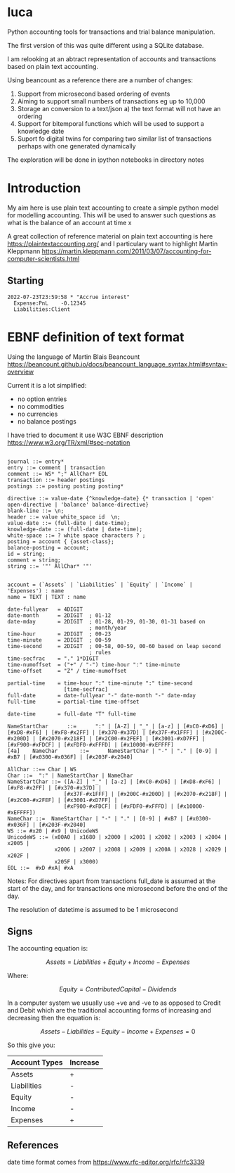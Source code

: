 # luca

Python accounting tools for transactions and trial balance manipulation.

The first version of this was quite different using a SQLite database.

I am relooking at an abtract representation of accounts and transactions based on plain text accounting.

Using beancount as a reference there are a number of changes:

1. Support from microsecond based ordering of events
2. Aiming to support small numbers of transactions eg up to 10,000
3. Storage an conversion to a text/json
   a) the text format will not have an ordering
4. Support for bitemporal functions which will be used to support a knowledge date
5. Suport fo digital twins for comparing two similar list of transactions perhaps with one generated dynamically

The exploration will be done in ipython notebooks in directory notes

# Introduction

My aim here is use plain text accounting to create a simple python model for modelling accounting. This will be used to answer such questions as what is the balance of an account at time x

A great collection of reference material on plain text accounting is here https://plaintextaccounting.org/ and I particulary want to highlight Martin Kleppmann https://martin.kleppmann.com/2011/03/07/accounting-for-computer-scientists.html

## Starting

```ledger
2022-07-23T23:59:58 * "Accrue interest"
  Expense:PnL    -0.12345
  Liabilities:Client
```

# EBNF definition of text format

Using the language of Martin Blais Beancount https://beancount.github.io/docs/beancount_language_syntax.html#syntax-overview

Current it is a lot simplified:

- no option entries
- no commodities
- no currencies
- no balance postings

I have tried to document it use W3C EBNF description https://www.w3.org/TR/xml/#sec-notation

```ebnf

journal ::= entry*
entry ::= comment | transaction
comment ::= WS* ";" AllChar* EOL
transaction ::= header postings
postings ::= posting posting posting*

directive ::= value-date {^knowledge-date} {* transaction | 'open' open-directive | 'balance' balance-directive}
blank-line ::= \n;
header ::= value white_space id  \n;
value-date ::= (full-date | date-time);
knowledge-date ::= (full-date | date-time);
white-space ::= ? white space characters ? ;
posting = account { {asset-class};
balance-posting = account;
id = string;
comment = string;
string ::= '"' AllChar* '"'


account = (`Assets` | `Liabilities` | `Equity` | `Income` | 'Expenses') : name
name = TEXT | TEXT : name

date-fullyear   = 4DIGIT
date-month      = 2DIGIT  ; 01-12
date-mday       = 2DIGIT  ; 01-28, 01-29, 01-30, 01-31 based on
                          ; month/year
time-hour       = 2DIGIT  ; 00-23
time-minute     = 2DIGIT  ; 00-59
time-second     = 2DIGIT  ; 00-58, 00-59, 00-60 based on leap second
                          ; rules
time-secfrac    = "." 1*DIGIT
time-numoffset  = ("+" / "-") time-hour ":" time-minute
time-offset     = "Z" / time-numoffset

partial-time    = time-hour ":" time-minute ":" time-second
                  [time-secfrac]
full-date       = date-fullyear "-" date-month "-" date-mday
full-time       = partial-time time-offset

date-time       = full-date "T" full-time

NameStartChar	   ::=   	":" | [A-Z] | "_" | [a-z] | [#xC0-#xD6] | [#xD8-#xF6] | [#xF8-#x2FF] | [#x370-#x37D] | [#x37F-#x1FFF] | [#x200C-#x200D] | [#x2070-#x218F] | [#x2C00-#x2FEF] | [#x3001-#xD7FF] | [#xF900-#xFDCF] | [#xFDF0-#xFFFD] | [#x10000-#xEFFFF]
[4a]   	NameChar	   ::=   	NameStartChar | "-" | "." | [0-9] | #xB7 | [#x0300-#x036F] | [#x203F-#x2040]

AllChar ::== Char | WS
Char ::=  ":" | NameStartChar | NameChar
NameStartChar ::= ([A-Z] | "_" | [a-z] | [#xC0-#xD6] | [#xD8-#xF6] | [#xF8-#x2FF] | [#x370-#x37D] |
                  [#x37F-#x1FFF] | [#x200C-#x200D] | [#x2070-#x218F] | [#x2C00-#x2FEF] | [#x3001-#xD7FF] |
                  [#xF900-#xFDCF] | [#xFDF0-#xFFFD] | [#x10000-#xEFFFF])
NameChar ::=  NameStartChar | "-" | "." | [0-9] | #xB7 | [#x0300-#x036F] | [#x203F-#x2040]
WS ::= #x20 | #x9 | UnicodeWS
UnicodeWS ::= (x00A0 | x1680 | x2000 | x2001 | x2002 | x2003 | x2004 | x2005 |
               x2006 | x2007 | x2008 | x2009 | x200A | x2028 | x2029 | x202F |
               x205F | x3000)
EOL ::=  #xD #xA| #xA
```

Notes:
For directives apart from transactions full_date is assumed at the start of the day, and for transactions one microsecond before the end of the day.

The resolution of datetime is assumed to be 1 microsecond

## Signs

The accounting equation is:

$$ Assets = Liabilities + Equity + Income − Expenses$$

Where:

$$Equity = ContributedCapital - Dividends$$

In a computer system we usually use +ve and -ve to as opposed to Credit and Debit which are the traditional accounting forms of increasing and decreasing then the equation is:

$$ Assets - Liabilities - Equity - Income + Expenses = 0$$

So this give you:

| Account Types | Increase |
| ------------- | -------- |
| Assets        | +        |
| Liabilities   | -        |
| Equity        | -        |
| Income        | -        |
| Expenses      | +        |

## References

date time format comes from https://www.rfc-editor.org/rfc/rfc3339
